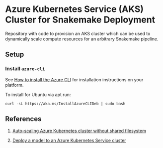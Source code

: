 # Azure Kubernetes Service (AKS) Cluster for Snakemake Deployment

Repository with code to provision an AKS cluster which can be used to
dynamically scale compute resources for an arbitrary Snakemake pipeline.

## Setup

### Install `azure-cli`

See [How to install the Azure CLI](https://docs.microsoft.com/en-us/cli/azure/install-azure-cli) for installation instructions on your platform.

To install for Ubuntu via apt run:

```
curl -sL https://aka.ms/InstallAzureCLIDeb | sudo bash
```

## References

1. [Auto-scaling Azure Kubernetes cluster without shared filesystem](https://snakemake.readthedocs.io/en/stable/executor_tutorial/azure_aks.html)

2. [Deploy a model to an Azure Kubernetes Service cluster](https://docs.microsoft.com/en-us/azure/machine-learning/how-to-deploy-azure-kubernetes-service?tabs=python)